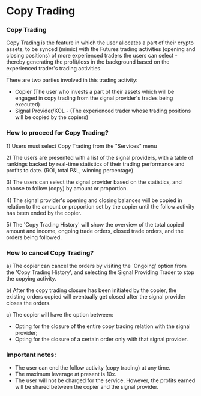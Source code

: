 # Copy Trading

### Copy Trading

Copy Trading is the feature in which the user allocates a part of their crypto assets, to be synced (mimic) with the Futures trading activities (opening and closing positions) of more experienced traders the users can select - thereby generating the profit/loss in the background based on the experienced trader's trading activities.

There are two parties involved in this trading activity:&#x20;

* Copier (The user who invests a part of their assets which will be engaged in copy trading from the signal provider's trades being executed)
* Signal Provider/KOL - (The experienced trader whose trading positions will be copied by the copiers)

### How to proceed for Copy Trading?

1\) Users must select Copy Trading from the "Services" menu

2\) The users are presented with a list of the signal providers, with a table of rankings backed by real-time statistics of their trading performance and profits to date. (ROI, total P\&L, winning percentage)

3\) The users can select the signal provider based on the statistics, and choose to follow (copy) by amount or proportion.

4\) The signal provider's opening and closing balances will be copied in relation to the amount or proportion set by the copier until the follow activity has been ended by the copier.

5\) The 'Copy Trading History' will show the overview of the total copied amount and income, ongoing trade orders, closed trade orders, and the orders being followed.

### How to cancel Copy Trading?

a) The copier can cancel the orders by visiting the 'Ongoing' option from the 'Copy Trading History', and selecting the Signal Providing Trader to stop the copying activity.&#x20;

b) After the copy trading closure has been initiated by the copier, the existing orders copied will eventually get closed after the signal provider closes the orders.&#x20;

c) The copier will have the option between:

* Opting for the closure of the entire copy trading relation with the signal provider;
* Opting for the closure of a certain order only with that signal provider.

### Important notes:&#x20;

* The user can end the follow activity (copy trading) at any time.
* The maximum leverage at present is 10x.
* The user will not be charged for the service. However, the profits earned will be shared between the copier and the signal provider.&#x20;
